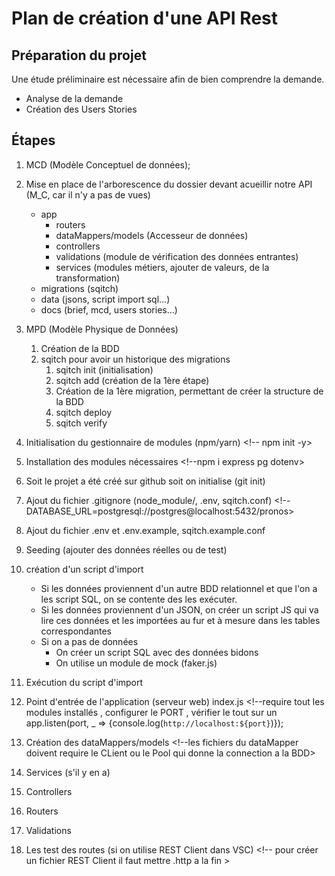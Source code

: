 # Plan de création d'une API Rest

## Préparation du projet

Une étude préliminaire est nécessaire afin de bien comprendre la demande.

- Analyse de la demande
- Création des Users Stories

## Étapes
 <!-- étape obligé pour foreign key ,cardinalité etc.... (mocodo ou whimsical) -->
1. MCD (Modèle Conceptuel de données);
   

2. Mise en place de l'arborescence du dossier devant acueillir notre API (M_C, car il n'y a pas de vues)
    - app
      - routers
      - dataMappers/models (Accesseur de données)
      - controllers
      - validations (module de vérification des données entrantes)
      - services (modules métiers, ajouter de valeurs, de la transformation)
    - migrations (sqitch)
    - data (jsons, script import sql…)
    - docs (brief, mcd, users stories…)
3. MPD (Modèle Physique de Données)
   1. Création de la BDD
   <!-- les outils sont configurés pour créer rapidement les databases, mettre createdb nom dans le terminal -->
  
   2. sqitch pour avoir un historique des migrations  
        1. sqitch init (initialisation) <!-- sqitch init nom --engine pg --target db:pg:nomdelabase --top-dir ./migrations -->
        2. sqitch add (création de la 1ère étape) <!--sqitch add initialization -n "Création de la base nom"-->
        3. Création de la 1ère migration, permettant de créer la structure de la BDD 
        4. sqitch deploy 
        5. sqitch verify
4. Initialisation du gestionnaire de modules (npm/yarn)   <!-- npm init -y>
5. Installation des modules nécessaires  <!--npm i express pg dotenv>
6. Soit le projet a été créé sur github soit on initialise (git init)
7. Ajout du fichier .gitignore (node_module/, .env, sqitch.conf) <!--DATABASE_URL=postgresql://postgres@localhost:5432/pronos>
8. Ajout du fichier .env et .env.example, sqitch.example.conf
9.  Seeding (ajouter des données réelles ou de test) 
   1. création d'un script d'import 
      - Si les données proviennent d'un autre BDD relationnel et que l'on a les script SQL, on se contente des les exécuter.
      - Si les données proviennent d'un JSON, on créer un script JS qui va lire ces données et les importées au fur et à mesure dans les tables correspondantes
      - Si on a pas de données
        - On créer un script SQL avec des données bidons
        - On utilise un module de mock (faker.js)
   2. Exécution du script d'import
10. Point d'entrée de l'application (serveur web) index.js <!--require tout les modules installés , configurer le PORT , vérifier le tout sur un app.listen(port, _ => {console.log(`http://localhost:${port}`)});


11. Création des dataMappers/models <!--les fichiers du dataMapper doivent require le CLient ou le Pool qui donne la connection a la BDD>
12. Services (s'il y en a)
13. Controllers
14. Routers
15. Validations
16. Les test des routes (si on utilise REST Client dans VSC) <!-- pour créer un fichier REST Client il faut mettre .http a la fin >
